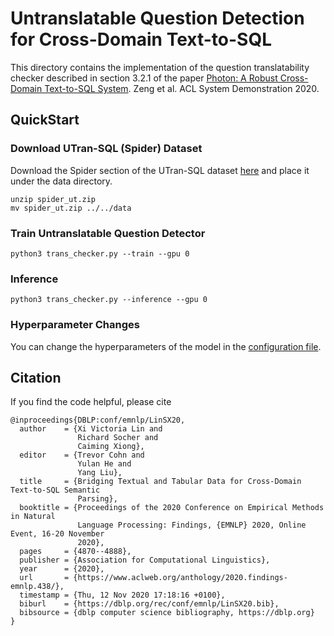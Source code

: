 # Untranslatable Question Detection for Cross-Domain Text-to-SQL

This directory contains the implementation of the question translatability checker described in section 3.2.1 of the paper 
[Photon: A Robust Cross-Domain Text-to-SQL System](https://arxiv.org/abs/2007.15280). Zeng et al. ACL System Demonstration 2020.

## QuickStart

### Download UTran-SQL (Spider) Dataset

Download the Spider section of the UTran-SQL dataset [here](https://drive.google.com/file/d/1gKqaEqbegPRzFt2lDigJiKG7bPZU6uU7/view?usp=sharing) and place it under the data directory.
```
unzip spider_ut.zip
mv spider_ut.zip ../../data
```

### Train Untranslatable Question Detector
```
python3 trans_checker.py --train --gpu 0
```

### Inference
```
python3 trans_checker.py --inference --gpu 0
```

### Hyperparameter Changes
You can change the hyperparameters of the model in the [configuration file](args.py).

## Citation
If you find the code helpful, please cite
```
@inproceedings{DBLP:conf/emnlp/LinSX20,
  author    = {Xi Victoria Lin and
               Richard Socher and
               Caiming Xiong},
  editor    = {Trevor Cohn and
               Yulan He and
               Yang Liu},
  title     = {Bridging Textual and Tabular Data for Cross-Domain Text-to-SQL Semantic
               Parsing},
  booktitle = {Proceedings of the 2020 Conference on Empirical Methods in Natural
               Language Processing: Findings, {EMNLP} 2020, Online Event, 16-20 November
               2020},
  pages     = {4870--4888},
  publisher = {Association for Computational Linguistics},
  year      = {2020},
  url       = {https://www.aclweb.org/anthology/2020.findings-emnlp.438/},
  timestamp = {Thu, 12 Nov 2020 17:18:16 +0100},
  biburl    = {https://dblp.org/rec/conf/emnlp/LinSX20.bib},
  bibsource = {dblp computer science bibliography, https://dblp.org}
}
```
